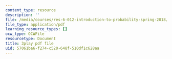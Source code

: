 ```yaml
---
content_type: resource
description: ''
file: /media/courses/res-6-012-introduction-to-probability-spring-2018/57061ba6f274c520648f510df1c628aa_eXf2Zak-s0o.pdf
file_type: application/pdf
learning_resource_types: []
ocw_type: OCWFile
resourcetype: Document
title: 3play pdf file
uid: 57061ba6-f274-c520-648f-510df1c628aa
---
```

